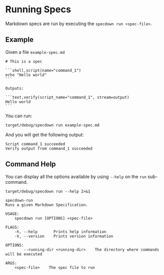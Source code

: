 # Running Specs

Markdown specs are run by executing the `specdown run <spec-file>`.

## Example

Given a file `example-spec.md`

~~~markdown,file(path="example-spec.md")
# This is a spec

```shell,script(name="command_1")
echo "Hello world"
```

Outputs:

```text,verify(script_name="command_1", stream=output)
Hello world
```
~~~

You can run:

```shell,script(name="run_example")
target/debug/specdown run example-spec.md
```

And you will get the following output:

```text,verify(script_name="run_example", stream=output)
Script command_1 succeeded
Verify output from command_1 succeeded
```

## Command Help

You can display all the options available by using `--help` on the `run` sub-command.

```shell,script(name="run_help")
target/debug/specdown run --help 2>&1
```

```text,verify(script_name="run_help", stream=output)
specdown-run 
Runs a given Markdown Specification.

USAGE:
    specdown run [OPTIONS] <spec-file>

FLAGS:
    -h, --help       Prints help information
    -V, --version    Prints version information

OPTIONS:
        --running-dir <running-dir>    The directory where commands will be executed

ARGS:
    <spec-file>    The spec file to run
```

